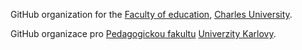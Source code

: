 GitHub organization for the [Faculty of education](https://pedf.cuni.cz), [Charles University](https://cuni.cz).

GitHub organizace pro [Pedagogickou fakultu](https://pedf.cuni.cz) [Univerzity Karlovy](https://cuni.cz).
